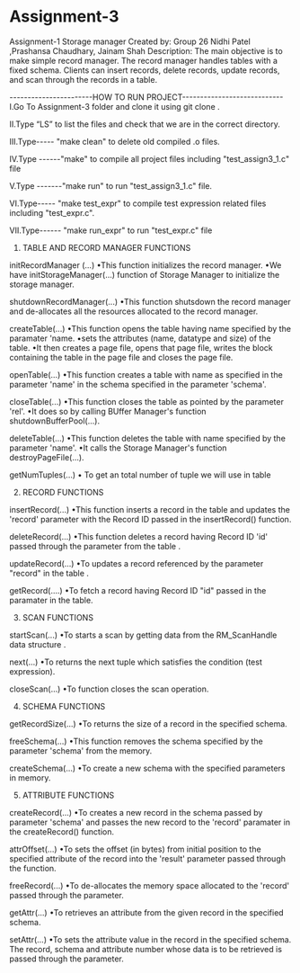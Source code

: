# Assignment-3

Assignment-1 Storage manager Created by:
Group 26 Nidhi Patel ,Prashansa Chaudhary, Jainam Shah
Description: 
The main objective is to make  simple record manager. The record manager handles tables with a fixed schema. Clients can insert records, delete records, update records, and scan through the records in a table.



-----------------------HOW TO RUN PROJECT----------------------------
I.Go To Assignment-3 folder and clone it using git clone .

II.Type “LS” to list the files and check that we are in the correct directory.

III.Type----- "make clean" to delete old compiled .o files.

IV.Type ------"make" to compile all project files including "test_assign3_1.c" file 

V.Type -------"make run" to run "test_assign3_1.c" file.

VI.Type----- "make test_expr" to compile test expression related files including "test_expr.c".

VII.Type------ "make run_expr" to run "test_expr.c" file
1. TABLE AND RECORD MANAGER FUNCTIONS

initRecordManager (...)
•This function initializes the record manager.
•We have  initStorageManager(...) function of Storage Manager to initialize the storage manager. 

shutdownRecordManager(...)
•This function shutsdown the record manager and de-allocates all the resources allocated to the record manager.

createTable(...)
•This function opens the table having name specified by the paramater 'name.
•sets the attributes (name, datatype and size) of the table.
•It then creates a page file, opens that page file, writes the block containing the table in the page file and closes the page file.

openTable(...)
•This function creates a table with name as specified in the parameter 'name' in the schema specified in the parameter 'schema'.

closeTable(...)
•This function closes the table as pointed by the parameter 'rel'.
•It does so by calling BUffer Manager's function shutdownBufferPool(...).

deleteTable(...)
•This function deletes the table with name specified by the parameter 'name'.
•It calls the Storage Manager's function destroyPageFile(...).



getNumTuples(...)
•	To get an total number of tuple we will use in table 

2. RECORD FUNCTIONS

insertRecord(...)
•This function inserts a record in the table and updates the 'record' parameter with the Record ID passed in the insertRecord() function.

deleteRecord(...)
•This function deletes a record having Record ID 'id' passed through the parameter from the table .

updateRecord(...)
•To updates a record referenced by the parameter "record" in the table .

getRecord(....)
•To fetch a record having Record ID "id" passed in the paramater in the table.


3. SCAN FUNCTIONS


startScan(...)
•To starts a scan by getting data from the RM_ScanHandle data structure .

next(...)
•To returns the next tuple which satisfies the condition (test expression).

closeScan(...) 
•To function closes the scan operation.

4. SCHEMA FUNCTIONS

getRecordSize(...)
•To returns the size of a record in the specified schema.


freeSchema(...)
•This function removes the schema specified by the parameter 'schema' from the memory.

createSchema(...)
•To create a new schema with the specified parameters in memory.


5. ATTRIBUTE FUNCTIONS

createRecord(...)
•To creates a new record in the schema passed by parameter 'schema' and passes the new record to the 'record' paramater in the createRecord() function.

attrOffset(...)
•To sets the offset (in bytes) from initial position to the specified attribute of the record into the 'result' parameter passed through the function.
 

freeRecord(...)
•To de-allocates the memory space allocated to the 'record' passed through the parameter.

getAttr(...)
•To retrieves an attribute from the given record in the specified schema.

setAttr(...)
•To sets the attribute value in the record in the specified schema. The record, schema and attribute number whose data is to be retrieved is passed through the parameter.

